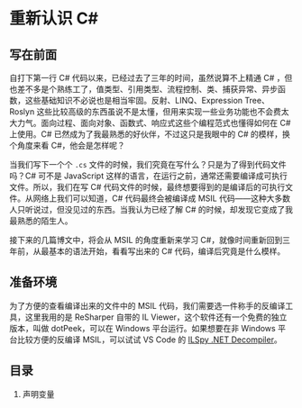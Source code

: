 # 重新认识 C\# #

## 写在前面 ##

自打下第一行 C# 代码以来，已经过去了三年的时间，虽然说算不上精通 C# ，但也差不多是个熟练工了，值类型、引用类型、流程控制、类、捕获异常、异步函数，这些基础知识不必说也是相当牢固。反射、LINQ、Expression Tree、Roslyn 这些比较高级的东西虽说不是太懂，但用来实现一些业务功能也不会费太大力气。面向过程、面向对象、函数式、响应式这些个编程范式也懂得如何在 C# 上使用。C# 已然成为了我最熟悉的好伙伴，不过这只是我眼中的 C# 的模样，换个角度来看 C#，他会是怎样呢？

当我们写下一个个 `.cs` 文件的时候，我们究竟在写什么？只是为了得到代码文件吗？C# 可不是 JavaScript 这样的语言，在运行之前，通常还需要编译成可执行文件。所以，我们在写 C# 代码文件的时候，最终想要得到的是编译后的可执行文件。从网络上我们可以知道，C# 代码最终会被编译成 MSIL 代码——这种大多数人只听说过，但没见过的东西。当我认为已经了解 C# 的时候，却发现它变成了我最熟悉的陌生人。

接下来的几篇博文中，将会从 MSIL 的角度重新来学习 C#，就像时间重新回到三年前，从最基本的语法开始，看看写出来的 C# 代码，编译后究竟是什么模样。

## 准备环境 ##

为了方便的查看编译出来的文件中的 MSIL 代码，我们需要选一件称手的反编译工具，这里我用的是 ReSharper 自带的 IL Viewer，这个软件还有一个免费的独立版本，叫做 dotPeek，可以在 Windows 平台运行。如果想要在非 Windows 平台比较方便的反编译 MSIL，可以试试 VS Code 的 [ILSpy .NET Decompiler](https://marketplace.visualstudio.com/items?itemName=icsharpcode.ilspy-vscode)。

## 目录 ##

1. 声明变量
